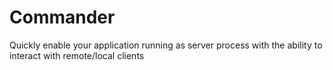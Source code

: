 # Commander
Quickly enable your application running as server process with the ability to interact with remote/local clients
